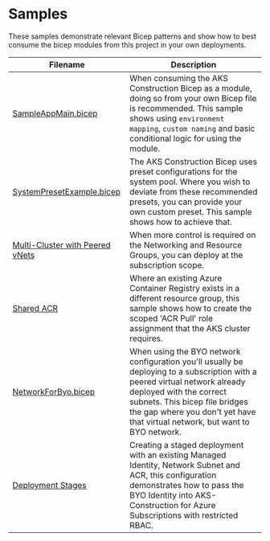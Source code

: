 # Samples

These samples demonstrate relevant Bicep patterns and show how to best consume the bicep modules from this project in your own deployments.

Filename | Description
-------- | -----------
[SampleAppMain.bicep](SampleAppMain.bicep) | When consuming the AKS Construction Bicep as a module, doing so from your own Bicep file is recommended. This sample shows using `environment mapping`, `custom naming` and basic conditional logic for using the module.
[SystemPresetExample.bicep](SystemPresetExample.bicep) | The AKS Construction Bicep uses preset configurations for the system pool. Where you wish to deviate from these recommended presets, you can provide your own custom preset. This sample shows how to achieve that.
[Multi-Cluster with Peered vNets](peered-vnet/main.bicep) | When more control is required on the Networking and Resource Groups, you can deploy at the subscription scope.
[Shared ACR](shared-acr/main.bicep) | Where an existing Azure Container Registry exists in a different resource group, this sample shows how to create the scoped 'ACR Pull' role assignment that the AKS cluster requires.
[NetworkForByo.bicep](networkforbyo.bicep) | When using the BYO network configuration you'll usually be deploying to a subscription with a peered virtual network already deployed with the correct subnets. This bicep file bridges the gap where you don't yet have that virtual network, but want to BYO network.
[Deployment Stages](deploy-stages/README.md) | Creating a staged deployment with an existing Managed Identity, Network Subnet and ACR, this configuration demonstrates how to pass the BYO Identity into AKS-Construction for Azure Subscriptions with restricted RBAC.
